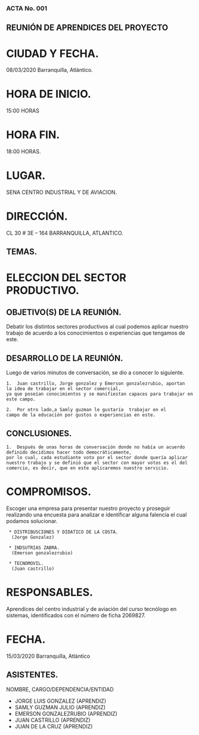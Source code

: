 ### ACTA No. 001

## REUNIÓN DE APRENDICES DEL PROYECTO


# CIUDAD Y FECHA.
08/03/2020 Barranquilla, Atlántico.

# HORA DE INICIO.
15:00 HORAS

# HORA FIN.
18:00 HORAS.

# LUGAR.
SENA CENTRO INDUSTRIAL Y DE AVIACION.

# DIRECCIÓN.
CL 30 # 3E – 164 BARRANQUILLA, ATLANTICO.

## TEMAS.
# ELECCION DEL SECTOR PRODUCTIVO.


## OBJETIVO(S) DE LA REUNIÓN.

Debatir los distintos sectores productivos al cual podemos aplicar nuestro trabajo
de acuerdo a los conocimientos o experiencias que tengamos de este.

## DESARROLLO DE LA REUNIÓN.
Luego de varios minutos de conversación, se dio a conocer lo siguiente.

    1.	Juan castrillo, Jorge gonzalez y Emerson gonzalezrubio, aportan  la idea de trabajar en el sector comercial,
    ya que poseían conocimientos y se manifiestan capaces para trabajar en este campo.

    2.	Por otro lado,a Samly guzman le gustaría  trabajar en el
    campo de la educación por gustos o experiencias en este.

## CONCLUSIONES.

    1.	Después de unas horas de conversación donde no había un acuerdo definido decidimos hacer todo democráticamente,
    por lo cual, cada estudiante voto por el sector donde quería aplicar nuestro trabajo y se definió que el sector con mayor votos es el del comercio, es decir, que en este aplicaremos nuestro servicio.


# COMPROMISOS.

Escoger una empresa para presentar nuestro proyecto y proseguir realizando  una encuesta para analizar e identificar alguna falencia el cual podamos solucionar.

     * DISTRIBUSCIONES Y DIDATICO DE LA COSTA.
      (Jorge Gonzalez)

     * INDSUTRIAS ZABRA.
      (Emerson gonzalezrubio)

     * TECNOMOVIL.
      (Juan castrillo)


# RESPONSABLES.
Aprendices del centro industrial y de aviación del curso tecnólogo en sistemas, identificados con el número de ficha 2069827.

# FECHA.  
15/03/2020 Barranquilla, Atlántico

## ASISTENTES.
NOMBRE, CARGO/DEPENDENCIA/ENTIDAD

* JORGE LUIS GONZALEZ	(APRENDIZ)
* SAMLY GUZMAN JULIO	(APRENDIZ)
* EMERSON GONZALEZRUBIO	(APRENDIZ)
* JUAN CASTRILLO	(APRENDIZ)
* JUAN DE LA CRUZ	(APRENDIZ)
